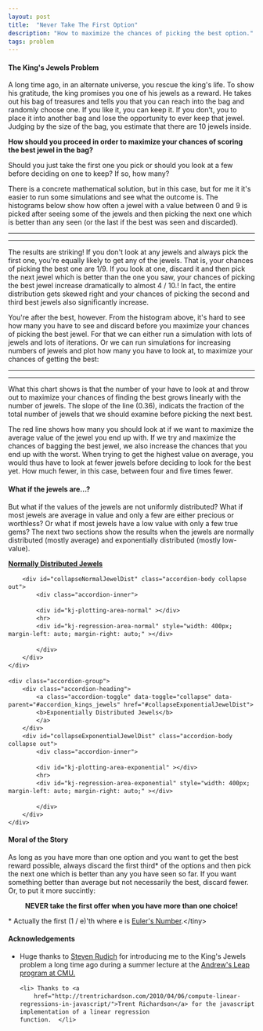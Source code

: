 ```yaml
---
layout: post
title:  "Never Take The First Option"
description: "How to maximize the chances of picking the best option."
tags: problem
---
```

<meta charset="utf-8">
<link rel='stylesheet' href='/css/kings-jewels.css'>

#### The King's Jewels Problem ####
<img itemprop="image" src="/img/itemprop_kings_jewels.png" style='display:none' width=200 height=150>

A long time ago, in an alternate universe, you rescue the king's
life. To show his gratitude, the king promises you one of his jewels as a
reward. He takes out his bag of treasures and tells you that you can 
reach into the bag and randomly choose one. If you like it,
you can keep it. If you don't, you to place it into another bag and 
lose the opportunity to ever keep that jewel. Judging by the size of the
bag, you estimate that there are 10 jewels inside.

**How should you proceed in order to maximize your chances of scoring the best
jewel in the bag?** 

Should you just take the first one you pick or should you
look at a few before deciding on one to keep? If so, how many?

There is a concrete mathematical solution, but in this case, but for me it it's
easier to run some simulations and see what the outcome is. The histograms
below show how often a jewel with a value between 0 and 9 is picked after
seeing some of the jewels and then picking the next one which is better than
any seen (or the last if the best was seen and discarded).

<hr>
<div id="kj-plotting-area" ></div>
<hr>

The results are striking! If you don't look at any jewels and always pick the
first one, you're equally likely to get any of the jewels. That is, your
chances of picking the best one are 1/9. If you look at one, discard it and
then pick the next jewel which is better than the one you saw, your chances of
picking the best jewel increase dramatically to almost 4 / 10.! In fact, the
entire distribution gets skewed right and your chances of picking the second
and third best jewels also significantly increase.

You're after the best, however. From the histogram above, it's hard to see how
many you have to see and discard before you maximize your chances of picking the
best jewel. For that we can either run a simulation with lots of jewels and lots
of iterations. Or we can run simulations for increasing numbers of jewels and 
plot how many you have to look at, to maximize your chances of getting the best:

<hr>
<div id="kj-regression-area" style="width: 400px; margin-left: auto; margin-right: auto;"></div>
<hr>

What this chart shows is that the number of your have to look at and throw out to
maximize your chances of finding the best grows linearly with the number of
jewels. The slope of the line (0.36), indicats the fraction of the total number
of jewels that we should examine before picking the next best. 

The red line shows how many you should look at if we want to maximize the
average value of the jewel you end up with. If we try and maximize the chances
of bagging the best jewel, we also increase the chances that you end up with the
worst. When trying to get the highest value on average, you would thus have to
look at fewer jewels before deciding to look for the best yet. How much fewer,
in this case, between four and five times fewer.

#### What if the jewels are...? ####

But what if the values of the jewels are not uniformly distributed? What if most
jewels are average in value and only a few are either precious or worthless? Or
what if most jewels have a low value with only a few true gems? The next two sections
show the results when the jewels are normally distributed (mostly average) and
exponentially distributed (mostly low-value). 

<div class="accordion" id="accordion_kings_jewels">
    <div class="accordion-group">
        <div class="accordion-heading">
            <a class="accordion-toggle" data-toggle="collapse" data-parent="#accordion_kings_jewels" href="#collapseNormalJewelDist">
            <b>Normally Distributed Jewels</b>
            </a>
        </div>

        <div id="collapseNormalJewelDist" class="accordion-body collapse out">
            <div class="accordion-inner">

            <div id="kj-plotting-area-normal" ></div>
            <hr>
            <div id="kj-regression-area-normal" style="width: 400px; margin-left: auto; margin-right: auto;" ></div>

            </div>
        </div>
    </div>

    <div class="accordion-group">
        <div class="accordion-heading">
            <a class="accordion-toggle" data-toggle="collapse" data-parent="#accordion_kings_jewels" href="#collapseExponentialJewelDist">
            <b>Exponentially Distributed Jewels</b>
            </a>
        </div>
        <div id="collapseExponentialJewelDist" class="accordion-body collapse out">
            <div class="accordion-inner">

            <div id="kj-plotting-area-exponential" ></div>
            <hr>
            <div id="kj-regression-area-exponential" style="width: 400px; margin-left: auto; margin-right: auto;" ></div>

            </div>
        </div>
    </div>
</div>

#### Moral of the Story ####

As long as you have more than one option and you want to get the best reward
possible, always discard the first third* of the options and then pick the next
one which is better than any you have seen so far. If you want something better
than average but not necessarily the best, discard fewer. Or, to put it more
succintly:


<center><b>NEVER take the first offer when you have more than one choice!</b></center>

<tiny>* Actually the first (1 / e)'th where e is [Euler's Number](https://en.wikipedia.org/wiki/E_(mathematical_constant)).</tiny>

<script src="/js/lib/d3.min.js"></script>
<script src="/js/lib/d3-grid.js"></script>
<script src="/js/kings-jewels.js"></script>

<script type='text/javascript'>
    kingsJewelsExample();
</script>

#### Acknowledgements ####

<ul>
    <li>Huge thanks to <a href="http://www.cs.cmu.edu/~rudich/">Steven Rudich</a> for introducing me to the
    King's Jewels problem a long time ago during a summer lecture at the
    <a href="http://www.cs.cmu.edu/~./leap/">Andrew's Leap program at CMU.</a></li>

    <li> Thanks to <a
        href="http://trentrichardson.com/2010/04/06/compute-linear-regressions-in-javascript/">Trent Richardson</a> for the javascript implementation of a linear regression
    function.  </li>
</ul>
</body>
